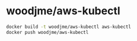 # woodjme/aws-kubectl

```sh
docker build -t woodjme/aws-kubectl aws-kubectl
docker push woodjme/aws-kubectl
```
